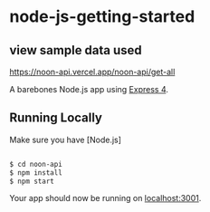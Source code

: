 # node-js-getting-started

## view sample data used
https://noon-api.vercel.app/noon-api/get-all


A barebones Node.js app using [Express 4](http://expressjs.com/).

## Running Locally

Make sure you have [Node.js]

```sh

$ cd noon-api
$ npm install
$ npm start
```

Your app should now be running on [localhost:3001](http://localhost:3001/).

